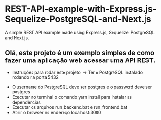 # REST-API-example-with-Express.js-Sequelize-PostgreSQL-and-Next.js
A simple REST API example made using Express.js, Sequelize, PostgreSQL and Next.js.

<h2> Olá, este projeto é um exemplo simples de como fazer uma aplicação web acessar uma API REST. </h2>

* Instruções para rodar este projeto:
-> Ter o PostgreSQL instalado rodando na porta 5432
- O username do PostgreSQL deve ser postgres e o password deve ser postgres
- Executar no terminal o comando yarn install para instalar as dependências
- Executar os arquivos run_backend.bat e run_frontend.bat
- Abrir o browser no endereço localhost:3000
